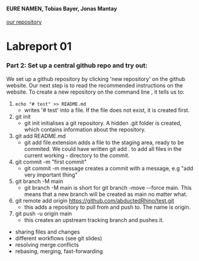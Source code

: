 #### EURE NAMEN, Tobias Bayer, Jonas Mantay

[our repository](https://github.com/mantayjon/info03_lab01)

# Labreport 01

### Part 2: Set up a central github repo and try out:	

We set up a github repository by clicking 'new repository' on the github website.
Our next step is to read the recommended instructions on the website. To create a new repository on the command line , it tells us to:

1. `echo "# test" >> README.md`
    - writes '# test' into a file. If the file does not exist, it is created first.
2. git init
    - git init initialises a git repository. A hidden .git folder is created, which contains information about the repository.
3. git add README.md
    - git add file.extension adds a file to the staging area, ready to be commited. We could have written git add . to add all files in the current working     - directory to the commit.
4. git commit -m "first commit"
    - git commit -m message creates a commit with a message, e.g "add very important thing"
5. git branch -M main
    - git branch -M main is short for git branch -move --force main. This means that a new branch will be created as main no matter what.
6. git remote add origin https://github.com/abductedRhino/test.git
    - this adds a repository to pull from and push to. The name is origin.
7. git push -u origin main
    - this creates an upstream tracking branch and pushes it.

* sharing files and changes
* different workflows (see git slides)
* resolving merge conflicts
* rebasing, merging, fast-forwarding

